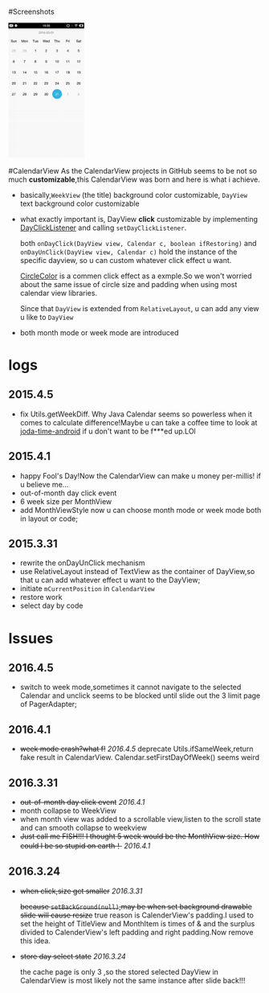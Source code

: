 #Screenshots

<img src="./resources/screen-1.gif" width="30%" height="30%">

#CalendarView
As the CalendarView projects in GitHub seems to be not so much **customizable**,this CalendarView was born and here is what i achieve.
- basically,`WeekView` (the title)  background color  customizable, `DayView` text   background color customizable
- what exactly important is, DayView **click**  customizable by implementing [DayClickListener](https://github.com/CallMeXYZ/CalendarView/blob/master/library/src/main/java/com/callmexyz/calendarview/dayclicklistener/DayClickListener.java) and calling  `setDayClickListener`. 

  both `onDayClick(DayView view, Calendar c, boolean ifRestoring)` and `onDayUnClick(DayView view, Calendar c)` hold the instance of the specific dayview, so u can custom whatever click effect u want.
  
  [CircleColor](https://github.com/CallMeXYZ/CalendarView/blob/master/library/src/main/java/com/callmexyz/calendarview/dayclicklistener/CircleColor.java) is a commen click effect as a exmple.So we won't worried about the same issue of circle size and padding when using most calendar view libraries.
  
  Since that `DayView` is extended from `RelativeLayout`, u can add any view u like to `DayView`
- both month mode or week mode are introduced 

# logs 
## 2015.4.5
- fix Utils.getWeekDiff. Why Java Calendar seems so powerless when it comes to calculate difference!Maybe u can take a coffee time to look at [joda-time-android](https://github.com/dlew/joda-time-android) if u don't want to be f***ed up.LOl

## 2015.4.1
- happy Fool's Day!Now the CalendarView can make u money per-millis! if u believe me...
- out-of-month day click event
- 6 week size per MonthView
- add MonthViewStyle now u can choose month mode or week mode both in layout or code;

## 2015.3.31
- rewrite the onDayUnClick mechanism 
- use RelativeLayout instead of TextView as the container of DayView,so that u can add whatever effect u want to the DayView;
- initiate `mCurrentPosition` in `CalendarView`
- restore work 
- select day by code

# Issues
## 2016.4.5
- switch to week mode,sometimes it cannot navigate to the selected Calendar and unclick seems to be blocked until slide out the 3 limit page of PagerAdapter;

## 2016.4.1
- ~~week mode crash?what f!~~ *2016.4.5* deprecate Utils.ifSameWeek,return fake result in CalendarView. Calendar.setFirstDayOfWeek() seems weird

## 2016.3.31
- ~~out-of-month day click event~~ *2016.4.1*
- month collapse to WeekView
- when month view was added to a scrollable view,listen to the scroll state and can smooth collapse to weekview
- ~~Just call me FISH!!! I thought 5 week would be the MonthView size. How could I be so stupid on earth！~~ *2016.4.1*

## 2016.3.24
- ~~when click,size get smaller~~ *2016.3.31*

    ~~because `setBackGround(null)`,may be when set background drawable slide will cause resize~~
    true reason is CalenderView's padding.I used to set the height of TitleView and MonthItem is times of & and the surplus divided to CalenderView's left padding and right padding.Now remove this idea.
    
- ~~store day select state~~ *2016.3.24*

    the cache page is only 3 ,so the stored selected DayView in CalendarView is most likely not the same instance after slide back!!!




